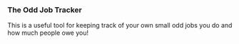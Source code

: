 ### The Odd Job Tracker

This is a useful tool for keeping track of your own small odd jobs you do and how much people owe you!